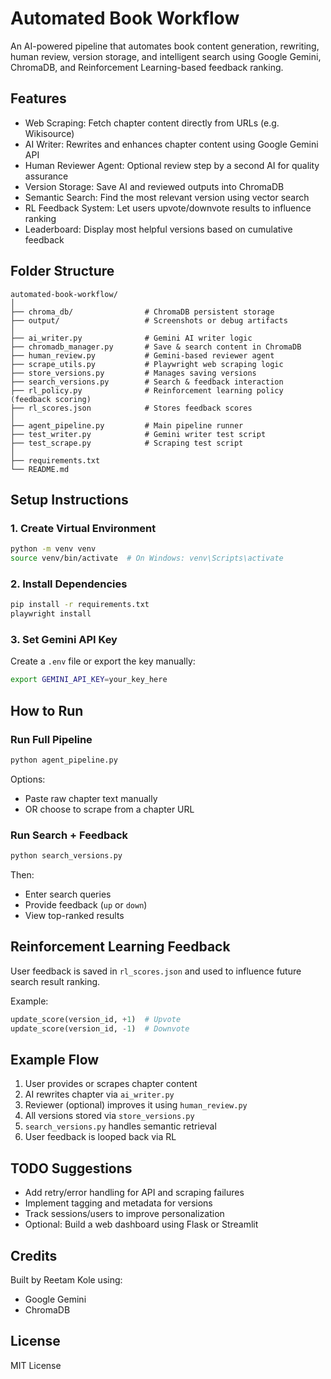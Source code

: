 # Automated Book Workflow

An AI-powered pipeline that automates book content generation, rewriting, human review, version storage, and intelligent search using Google Gemini, ChromaDB, and Reinforcement Learning-based feedback ranking.

## Features

- Web Scraping: Fetch chapter content directly from URLs (e.g. Wikisource)
- AI Writer: Rewrites and enhances chapter content using Google Gemini API
- Human Reviewer Agent: Optional review step by a second AI for quality assurance
- Version Storage: Save AI and reviewed outputs into ChromaDB
- Semantic Search: Find the most relevant version using vector search
- RL Feedback System: Let users upvote/downvote results to influence ranking
- Leaderboard: Display most helpful versions based on cumulative feedback

## Folder Structure

```
automated-book-workflow/
│
├── chroma_db/                # ChromaDB persistent storage
├── output/                   # Screenshots or debug artifacts
│
├── ai_writer.py              # Gemini AI writer logic
├── chromadb_manager.py       # Save & search content in ChromaDB
├── human_review.py           # Gemini-based reviewer agent
├── scrape_utils.py           # Playwright web scraping logic
├── store_versions.py         # Manages saving versions
├── search_versions.py        # Search & feedback interaction
├── rl_policy.py              # Reinforcement learning policy (feedback scoring)
├── rl_scores.json            # Stores feedback scores
│
├── agent_pipeline.py         # Main pipeline runner
├── test_writer.py            # Gemini writer test script
├── test_scrape.py            # Scraping test script
│
├── requirements.txt
└── README.md
```

## Setup Instructions

### 1. Create Virtual Environment
```bash
python -m venv venv
source venv/bin/activate  # On Windows: venv\Scripts\activate
```

### 2. Install Dependencies
```bash
pip install -r requirements.txt
playwright install
```

### 3. Set Gemini API Key
Create a `.env` file or export the key manually:
```bash
export GEMINI_API_KEY=your_key_here
```

## How to Run

### Run Full Pipeline
```bash
python agent_pipeline.py
```
Options:
- Paste raw chapter text manually
- OR choose to scrape from a chapter URL

### Run Search + Feedback
```bash
python search_versions.py
```
Then:
- Enter search queries
- Provide feedback (`up` or `down`)
- View top-ranked results

## Reinforcement Learning Feedback

User feedback is saved in `rl_scores.json` and used to influence future search result ranking.

Example:
```python
update_score(version_id, +1)  # Upvote
update_score(version_id, -1)  # Downvote
```

## Example Flow

1. User provides or scrapes chapter content
2. AI rewrites chapter via `ai_writer.py`
3. Reviewer (optional) improves it using `human_review.py`
4. All versions stored via `store_versions.py`
5. `search_versions.py` handles semantic retrieval
6. User feedback is looped back via RL

## TODO Suggestions

- Add retry/error handling for API and scraping failures
- Implement tagging and metadata for versions
- Track sessions/users to improve personalization
- Optional: Build a web dashboard using Flask or Streamlit

## Credits

Built by Reetam Kole using:
- Google Gemini
- ChromaDB

## License

MIT License
